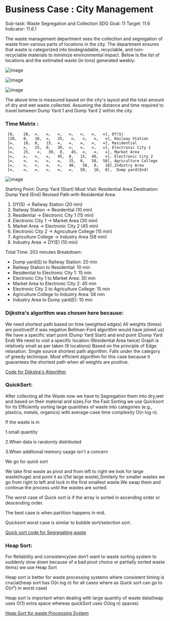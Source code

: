 <h1>Business Case : City Management</h1>

Sub-task: Waste Segregation and Collection
SDG Goal: 11
Target: 11.6
Indicator: 11.6.1

The waste management department sees the collection and segregation of waste from various parts of locations in the city. The department ensures that waste is categorized into biodegradable, recyclable, and non-recyclable materials to minimize environmental impact. Below is the list of locations and the estimated waste (in tons) generated weekly:

![image](https://github.com/user-attachments/assets/89558a69-e9cc-435f-b68a-8fb891dc1a46)

 ![image](https://github.com/user-attachments/assets/06bd5935-a53b-46dc-acc6-6ce90c37cdee)

![image](https://github.com/user-attachments/assets/72f475a4-38b4-4955-889d-65d7a059da93)


The above time is measured based on the city's layout and the total amount of dry and wet waste collected. Assuming the distance and time required to travel between Dump Yard 1 and Dump Yard 2 within the city.
<h3>Time Matrix : </h3>

     [0,    20,  ∞,   ∞,   ∞,   ∞,   ∞,   ∞,   ∞], DY(S)
     [20,   0,   10,  ∞,   25,   ∞,   ∞,   ∞,   ∞], Railway Station
     [∞,    10,  0,   15,  ∞,   ∞,   ∞,   ∞,   ∞], Residential
     [∞,    ∞,   15,  0,   30,  ∞,   ∞,   ∞,   ∞], Electronic City 1
     [∞,    25,   ∞,   30,  0,   45,  ∞,   ∞,   ∞], Market Area
     [∞,    ∞,   ∞,   ∞,   45,  0,   15,  40,   ∞], Electronic City 2
     [∞,    ∞,   ∞,   ∞,   ∞,   15,  0,   58,  50], Agriculture College
     [∞,    ∞,   ∞,   ∞,   ∞,   40,   58,  0,   10],Industry Area
     [∞,    ∞,   ∞,   ∞,   ∞,   ∞,   50,   10,  0],  Dump yard(End)  


![image](https://github.com/user-attachments/assets/bc8d625f-7e2b-4264-9b71-320bcd9c8433)

Starting Point: Dump Yard (Start) 
Must Visit: Residential Area 
Destination: Dump Yard (End) 
Revised Path with Residential Area: 

1. DY(S) → Railway Station (20 min) 
2. Railway Station → Residential (10 min) 
3. Residential → Electronic City 1 (15 min) 
4. Electronic City 1 → Market Area (30 min) 
5. Market Area → Electronic City 2 (45 min) 
6. Electronic City 2 → Agriculture College (15 min) 
7. Agriculture College → Industry Area (58 min) 
8. Industry Area → DY(E) (10 min) 

Total Time: 203 minutes Breakdown: 
- Dump yard(S) to Railway Station: 20 min 
- Railway Station to Residential: 10 min 
- Residential to Electronic City 1: 15 min 
- Electronic City 1 to Market Area: 30 min 
- Market Area to Electronic City 2: 45 min 
- Electronic City 2 to Agriculture College: 15 min 
- Agriculture College to Industry Area: 58 min 
- Industry Area to Dump yard(E): 10 min

<h3>Dijkstra's algorithm was chosen here because:</h3>
We need shortest path based on time (weighted edges)
All weights (times) are positive(If it was negative Bellman-Ford algorithm would have joined us)
We have a specific start point (Dump Yard Start) and end point (Dump Yard End)
We need to visit a specific location (Residential Area twice)
Graph is relatively small as per taken (9 locations)
Based on the principle of Edge relaxation. 
Single source shortest path algorithm.  
Falls under the category of greedy technique.
Most efficient algorithm for this case because it guarantees the shortest path when all weights are positive.

[Code for Dijkstra's Algorithm](Dijkstra'sCitymap.cpp)


<h3>QuickSort:</h3>
After collecting all the Waste now we have to Segregation them into dry,wet and based on their material and sizes.For the Fast Sorting we use Quicksort for its Efficiently sorting large quantities of waste into categories (e.g., plastics, metals, organics) with average-case time complexity O(n log n).

If the waste is in 

1.small quantity 

2.When data is randomly distributed

3.When additional memory usage isn't a concern

We go for quick sort 

We take first waste as pivot and from left to right we look for large waste(huge) and point it as i(1st large waste),Similarly for smaller wastes we go from right to left and lock in the first smallest waste.We swap them and continue the process until the wastes are sorted.

The worst case of Quick sort is if the array is sorted in ascending order or descending order.

The best case is when partition happens in mid. 

Quicksort worst case is similar to bubble sort/selection sort.

[Quick sort code for Segregating waste](Quicksort.cpp)

<h3>Heap Sort:</h3>
For Reliability and consistency(we don’t want to waste sorting system to suddenly slow down because of a bad pivot choice or partially sorted waste items) we use Heap Sort

Heap sort is better for waste processing systems where consistent timing is crucial(heap sort has O(n log n) for all cases where as Quick sort can go to O(n²) in worst case)

Heap sort is important when dealing with large quantity of waste data(heap uses O(1) extra space whereas quickSort uses O(log n) spaces)

[Heap Sort for waste Processing System](HeapSortCitymap.cpp) 












 
